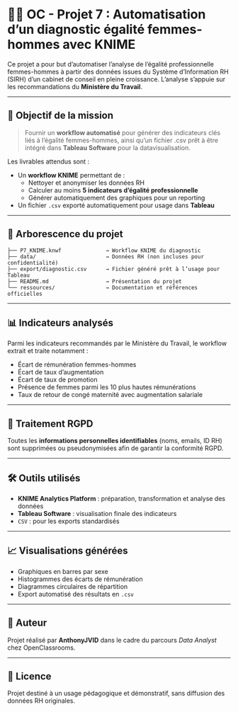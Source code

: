 # 👩‍💼 OC - Projet 7 : Automatisation d’un diagnostic égalité femmes-hommes avec KNIME

Ce projet a pour but d’automatiser l’analyse de l’égalité professionnelle femmes-hommes à partir des données issues du Système d’Information RH (SIRH) d’un cabinet de conseil en pleine croissance. L’analyse s’appuie sur les recommandations du **Ministère du Travail**.

---

## 🎯 Objectif de la mission

> Fournir un **workflow automatisé** pour générer des indicateurs clés liés à l’égalité femmes-hommes, ainsi qu’un fichier .csv prêt à être intégré dans **Tableau Software** pour la datavisualisation.

Les livrables attendus sont :

- Un **workflow KNIME** permettant de :
  - Nettoyer et anonymiser les données RH
  - Calculer au moins **5 indicateurs d’égalité professionnelle**
  - Générer automatiquement des graphiques pour un reporting
- Un fichier `.csv` exporté automatiquement pour usage dans **Tableau**

---

## 📁 Arborescence du projet

```
├── P7_KNIME.knwf              → Workflow KNIME du diagnostic
├── data/                      → Données RH (non incluses pour confidentialité)
├── export/diagnostic.csv      → Fichier généré prêt à l’usage pour Tableau
├── README.md                  → Présentation du projet
└── ressources/                → Documentation et références officielles
```

---

## 📊 Indicateurs analysés

Parmi les indicateurs recommandés par le Ministère du Travail, le workflow extrait et traite notamment :

- Écart de rémunération femmes-hommes
- Écart de taux d’augmentation
- Écart de taux de promotion
- Présence de femmes parmi les 10 plus hautes rémunérations
- Taux de retour de congé maternité avec augmentation salariale

---

## 🔐 Traitement RGPD

Toutes les **informations personnelles identifiables** (noms, emails, ID RH) sont supprimées ou pseudonymisées afin de garantir la conformité RGPD.

---

## 🛠️ Outils utilisés

- **KNIME Analytics Platform** : préparation, transformation et analyse des données
- **Tableau Software** : visualisation finale des indicateurs
- `CSV` : pour les exports standardisés

---

## 📈 Visualisations générées

- Graphiques en barres par sexe
- Histogrammes des écarts de rémunération
- Diagrammes circulaires de répartition
- Export automatisé des résultats en `.csv`

---

## 🧠 Auteur

Projet réalisé par **AnthonyJVID** dans le cadre du parcours *Data Analyst* chez OpenClassrooms.

---

## 📄 Licence

Projet destiné à un usage pédagogique et démonstratif, sans diffusion des données RH originales.

